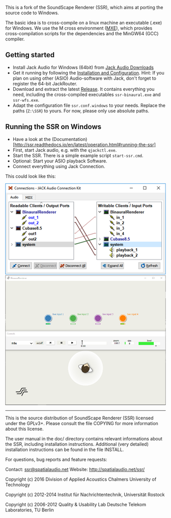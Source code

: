 This is a fork of the SoundScape Renderer (SSR), which aims at porting the source code to Windows.

The basic idea is to cross-compile on a linux machine an executable (.exe) for Windows.
We use the M cross environment ([MXE](http://mxe.cc/)), which provides cross-compilation scripts for the dependencies and the MinGW64 (GCC) compiler.

Getting started
---------------
* Install Jack Audio for Windows (64bit) from [Jack Audio Downloads](http://www.jackaudio.org/downloads/)
* Get it running by following the [Installation and Configuration](http://jackaudio.org/faq/jack_on_windows.html).
  Hint: If you plan on using other (ASIO) Audio-software with Jack, don't forget to register the 64-bit JackRouter.
* Download and extract the latest [Release](https://github.com/chris-hld/ssr/releases). It contains everything you need, including the cross-compiled executables `ssr-binaural.exe` and `ssr-wfs.exe`.
* Adapt the configuration file `ssr.conf.windows` to your needs. Replace the paths (`Z:\SSR`) to yours. For now, please only use absolute paths.

Running the SSR on Windows
--------------------------
* Have a look at the (Documentation)[http://ssr.readthedocs.io/en/latest/operation.html#running-the-ssr]
* First, start Jack audio, e.g. with the `qjackctl.exe`.
* Start the SSR. There is a simple example script `start-ssr.cmd`.
* Optional: Start your ASIO playback Software.
* Connect everything using Jack Connection.

This could look like this:

![Jack](doc/manual/images/screenshot_jack.png)
![SSR-Windows](doc/manual/images/screenshot_ssr-windows.png)


---

This is the source distribution of SoundScape Renderer (SSR) licensed under the
GPLv3+. Please consult the file COPYING for more information about this license.

The user manual in the doc/ directory contains relevant informations about the
SSR, including installation instructions. Additional (very detailed)
installation instructions can be found in the file INSTALL.

For questions, bug reports and feature requests:

Contact: ssr@spatialaudio.net
Website: http://spatialaudio.net/ssr/

Copyright (c) 2016 Division of Applied Acoustics
                   Chalmers University of Technology

Copyright (c) 2012-2014 Institut für Nachrichtentechnik, Universität Rostock

Copyright (c) 2006-2012 Quality & Usability Lab
                        Deutsche Telekom Laboratories, TU Berlin
